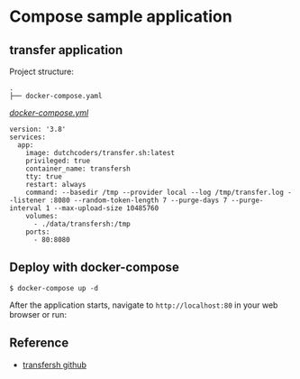 # Compose sample application

## transfer application

Project structure:

```text
.
├── docker-compose.yaml
```

[_docker-compose.yml_](docker-compose.yml)

```compose
version: '3.8'
services:
  app:
    image: dutchcoders/transfer.sh:latest
    privileged: true
    container_name: transfersh
    tty: true
    restart: always
    command: --basedir /tmp --provider local --log /tmp/transfer.log --listener :8080 --random-token-length 7 --purge-days 7 --purge-interval 1 --max-upload-size 10485760
    volumes:
      - ./data/transfersh:/tmp
    ports:
      - 80:8080
```

## Deploy with docker-compose

```compose
$ docker-compose up -d
```

After the application starts, navigate to `http://localhost:80` in your web browser or run:

## Reference

- [transfersh github](hhttps://github.com/dutchcoders/transfer.sh)
